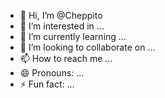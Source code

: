 - 👋 Hi, I’m @Cheppito
- 👀 I’m interested in ...
- 🌱 I’m currently learning ...
- 💞️ I’m looking to collaborate on ...
- 📫 How to reach me ...
- 😄 Pronouns: ...
- ⚡ Fun fact: ...

<!---
Cheppito/Cheppito is a ✨ special ✨ repository because its `README.md` (this file) appears on your GitHub profile.
You can click the Preview link to take a look at your changes.
--->
